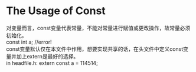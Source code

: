 # The Usage of Const
对变量而言，const变量代表常量，不能对常量进行赋值或更改操作，故常量必须初始化。  
  const int a; //error!  
const变量默认仅在本文件中作用，想要实现共享的话，在头文件中定义const变量并加上extern是最好的选择。  
  in headfile.h: extern const a = 114514;  

